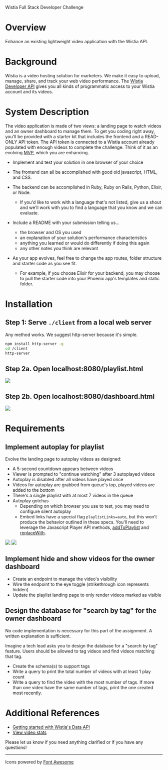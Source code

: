 Wistia Full Stack Developer Challenge

# Overview
Enhance an existing lightweight video application with the Wistia API.

# Background
Wistia is a video hosting solution for marketers. We make it easy to upload, manage, share, and track your web video performance. The [Wistia Developer API](https://wistia.com/support/developers) gives you all kinds of programmatic access to your Wistia account and its videos.

# System Description
The video application is made of two views: a landing page to watch videos and an owner dashboard to manage them. To get you coding right away, you'll be provided with a starter kit that includes the frontend and a READ-ONLY API token. The API token is connected to a Wistia account already populated with enough videos to complete the challenge. Think of it as an evolving [MVP](https://medium.freecodecamp.org/what-the-hell-does-minimum-viable-product-actually-mean-anyway-7d8f6a110f38), which you are enhancing.

* Implement and test your solution in one browser of your choice

* The frontend can all be accomplished with good old javascript, HTML, and CSS.

* The backend can be accomplished in Ruby, Ruby on Rails, Python, Elixir, or Node.
  * If you'd like to work with a language that's not listed, give us a shout and we'll work with you to find a language that you know and we can evaluate.

* Include a README with your submission telling us...
  * the browser and OS you used
  * an explanation of your solution's performance characteristics
  * anything you learned or would do differently if doing this again
  * any other notes you think are relevant

* As your app evolves, feel free to change the app routes, folder structure and starter code as you see fit.
  * For example, if you choose Elixir for your backend, you may choose to pull the starter code into your Phoenix app's templates and static folder.

# Installation
## Step 1: Serve `./client` from a local web server

Any method works. We suggest http-server because it's simple.
```sh
npm install http-server -g
cd /client
http-server
```

## Step 2a. Open localhost:8080/playlist.html
![](./wireframes/playlist_initial.png)

## Step 2b. Open localhost:8080/dashboard.html
![](./wireframes/dashboard.png)

# Requirements
## Implement autoplay for playlist
Evolve the landing page to autoplay videos as designed:
* A 5-second countdown appears between videos
* Viewer is prompted to "continue watching" after 3 autoplayed videos
* Autoplay is disabled after all videos have played once
* Videos for autoplay are grabbed from queue's top, played videos are added to the bottom
* There's a single playlist with at most 7 videos in the queue
* Autoplay gotchas
  * Depending on which browser you use to test, you may need to configure silent autoplay
  * Embed links have a special flag `playlistLinks=auto`, but this won't produce the behavior outlined in these specs. You'll need to leverage the Javascript Player API methods, [addToPlaylist](https://wistia.com/support/developers/player-api#addtoplaylist-hashedid-options-position) and [replaceWith](https://wistia.com/support/developers/player-api#replacewith-hashedid-options).

![](./wireframes/playlist_next.png)
![](./wireframes/playlist_still-there.png)

## Implement hide and show videos for the owner dashboard
* Create an endpoint to manage the video's visibility
* Wire the endpoint to the eye toggle (strikethrough icon represents hidden)
* Update the playlist landing page to only render videos marked as visible

## Design the database for "search by tag" for the owner dashboard
No code implementation is necessary for this part of the assignment. A written explanation is sufficient.

Imagine a tech lead asks you to design the database for a "search by tag" feature. Users should be allowed to tag videos and find videos matching that tag.

* Create the schema(s) to support tags
* Write a query to print the total number of videos with at least 1 play count
* Write a query to find the video with the most number of tags. If more than one video have the same number of tags, print the one created most recently.



# Additional References
* [Getting started with Wistia's Data API](https://wistia.com/support/developers/data-api)
* [View video stats](https://wistia.com/support/developers/stats-api)

Please let us know if you need anything clarified or if you have any questions!

---
Icons powered by [Font Awesome](https://fontawesome.com/)
